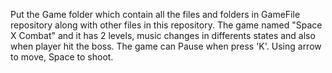 Put the Game folder which contain all the files and folders in GameFile repository along with other files in this repository.
The game named "Space X Combat" and it has 2 levels, music changes in differents states and also when player hit the boss.
The game can Pause when press 'K'.
Using arrow to move, Space to shoot.

